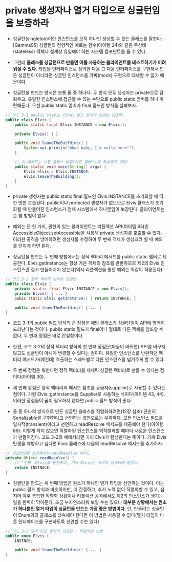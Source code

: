 # private 생성자나 열거 타입으로 싱글턴임을 보증하라
- 싱글턴(singleton)이란 인스턴스를 오직 하나만 생성할 수 있는 클래스를 말한다. [Gamma95] 싱글턴의 전형적인 예로는 함수(아이템 24)와 같은 무상태(stateless) 객체나 설계상 유일해야 하는 시스템 컴포넌트를 들 수 있다.
  
- 그런데 **클래스를 싱글턴으로 만들면 이를 사용하는 클라이언트를 테스트하기가 어려워질 수 있다.** 타입을 인터페이스로 정의한 다음 그 다음 인터페이스를 구현해서 만든 싱글턴이 아니라면 싱글턴 인스턴스를 가짜(mock) 구현으로 대체할 수 없기 때문이다. 
- 싱글턴을 만드는 방식은 보통 둘 중 하나다. 두 방식 모두 생성자는 private으로 감춰두고, 유일한 인스턴스에 접근할 수 있는 수단으로 public static 멤버를 하나 마련해둔다. 우선 public static 멤버가 final 필드인 방식을 살펴보자.

```java
// 코드 3-1 public static final 필드 방식의 싱글턴 (23쪽)
public class Elvis {
    public static final Elvis INSTANCE = new Elvis();

    private Elvis() { }

    public void leaveTheBuilding() {
        System.out.println("Whoa baby, I'm outta here!");
    }

    // 이 메서드는 보통 클래스 바깥(다른 클래스)에 작성해야 한다!
    public static void main(String[] args) {
        Elvis elvis = Elvis.INSTANCE;
        elvis.leaveTheBuilding();
    }
}
```

- private 생성자는 public static final 필드인 Elvis.INSTANCE를 초기화할 때 딱 한 번만 호출된다. public이나 protected 생성자가 없으므로 Elvis 클래스가 초기화될 때 만들어진 인스턴스가 전체 시스템에서 하나뿐임이 보장된다. 클라이언트는 손 쓸 방법이 없다.
  
- 예외는 단 한 가지, 권한이 있는 클라이언트는 리플렉션 API(아이템 65)인 AccessibleObject.setAccessible을 사용해 private 생성자를 호출할 수 있다. 이러한 공격을 방어하려면 생성자를 수정하여 두 번째 객체가 생성되려 할 때 예외를 던지게 하면 된다. 
- 싱글턴을 만드는 두 번째 방법에서는 정적 팩터리 메서드를 public static 멤버로 제공한다. Elvis.getInstance는 항상 가은 객체의 참조를 반환하므로 제2의 Elvis 인스턴스란 결코 만들어지지 않는다(역시 리플렉션을 통한 예외는 똑같이 적용된다).

```java
// 코드 3-2 정적 팩터리 방식의 싱글턴
public class Elvis {
    private static final Elvic INSTANCE = new Elvis();
    private Elvis() { ... }
    pubic static Elvic getInstance() { return INSTANCE; }

    public void leaveTheBuilding() { ... }
}
```

- 코드 3-1의 public 필드 방식의 큰 장점은 해당 클래스가 싱글턴임이 API에 명백히 드러난다는 것이다. public static 필드가 final이니 절대로 다른 객체를 참조할 수 없다. 두 번째 장점은 바로 간결함이다. 
  
- 한편, 코드 3-2의 정적 팩터리 방식의 첫 번째 장점은(마음이 바뀌면) API를 바꾸지 않고도 싱글턴이 아니게 변경할 수 있다는 점이다. 유일한 인스턴스를 반환하던 팩터리 메서드가(예컨대) 호출하는 스레드별로 다른 인스턴스를 넘겨주게 할 수 있다. 
- 두 번째 장점은 워한다면 정적 팩터리를 제네릭 싱글턴 팩터리로 만들 수 있다는 점이다(아이템 30).
- 세 번째 장점은 정적 팩터리의 메서드 참조를 공급자(supplier)로 사용할 수 있다는 점이다. 가령 Elvis::getInstance를 Supplier<Elvis>로 사용하는 식이다(아이템 43, 44). 이러한 장점들이 굳이 필요하지 않다면 public 필드 방식이 좋다. 
- 둘 중 하나의 방식으로 만든 싱글턴 클래스를 직렬화하려면(12장 참조) 단순히 Serializable을 구현한다고 선언하는 것만으로는 부족하다. 모든 인스턴스 필드를 일시적(transient)이라고 선언하고 readResolve 메서드를 제공해야 한다(아이템 89). 이렇게 하지 않으면 직렬화된 인스턴스를 역직렬화할 때마다 새로운 인스턴스가 만들어진다. 코드 3-2의 예에서라면 가짜 Elvis가 탄생한다는 뜻이다. 가짜 Elvis 탄생을 예방하고 싶다면 Elvis 클래스에 다음의 readResolve 메서드를 추가하자.

```java
// 싱글턴임을 보장해주는 readResolve 메서드
private Object readResolve() {
    // '진짜' Elvis를 반환하고, 가짜 Elvis는 가비지 컬렉터에 맡긴다.
    return INSTNACE;
}
```

- 싱글턴을 만드는 세 번째 방법은 원소가 하나인 열거 타입을 선언하는 것이다. 이는 public 필드 방식과 비슷하지만, 더 간결하고, 추가 노력 없이 직렬화할 수 있고, 심지어 아주 복잡한 직렬화 상황이나 리플렉션 공격에서도 제2의 인스턴스가 생기는 일을 완벽히 막아준다. 조금 부자연스러워 보일 수는 있으나 **대부분 상황에서는 원소가 하나뿐인 열거 타입이 싱글턴을 만드는 가장 좋은 방법이다.** 단, 만들려는 싱글턴이 Enum외의 클래스를 상속해야 한다면 이 방법은 사용할 수 없다(열거 타입이 다른 인터페이스를 구현하도록 선언할 수는 있다)

```java
// 코드 3-3 열거 타입 방식의 싱글턴 - 바람직한 방법
public enum Elvis {
    INSTNCE;

    public void leaveTheBuilding() { ... }
}
```

